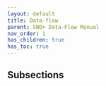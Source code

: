 ```yaml
---
layout: default
title: Data-flow
parent: SNO+ Data-Flow Manual
nav_order: 1
has_children: true
has_toc: true
---
```


## Subsections

